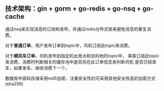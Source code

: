 ## 技术架构：gin + gorm + go-redis + go-nsq + go-cache
通过nsq来实现消息的订阅和发布，并通过redis分布式锁来避免消息的重复消费。

对于**普通订单**，用户发布订单到topic中，司机订阅此topic来消费。

对于**顺风车订单**，司机发布到指定的出发点和目的地的topic中，
乘客订阅此topic来消费，消费时判断相关的缓存池中是否存在此订单信息来判断司机
是否已经发车，如果发车，继续消费下一个。

数据库中密码存储采用md5加密，注重安全性的可采用其他安全性高的加密方式(sha256)
